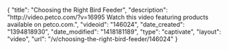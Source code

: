 {
    "title": "Choosing the Right Bird Feeder",
    "description": "http:\/\/video.petco.com\/?v=16995 Watch this video featuring products available on petco.com.",
    "videoid": "146024",
    "date_created": "1394818930",
    "date_modified": "1418181189",
    "type": "captivate",
    "layout": "video",
    "url": "\/v\/choosing-the-right-bird-feeder\/146024"
}